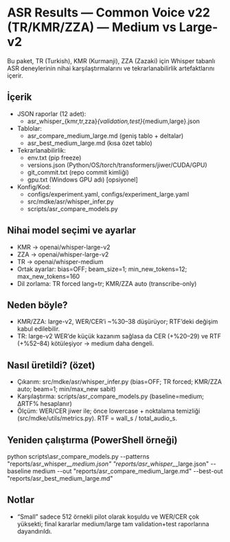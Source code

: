 # ASR Results — Common Voice v22 (TR/KMR/ZZA) — Medium vs Large-v2

Bu paket, TR (Turkish), KMR (Kurmanji), ZZA (Zazaki) için Whisper tabanlı ASR deneylerinin nihai karşılaştırmalarını ve tekrarlanabilirlik artefaktlarını içerir.

## İçerik
- JSON raporlar (12 adet):
  - asr_whisper_{kmr,tr,zza}_{validation,test}_{medium,large}.json
- Tablolar:
  - asr_compare_medium_large.md  (geniş tablo + deltalar)
  - asr_best_medium_large.md     (kısa özet tablo)
- Tekrarlanabilirlik:
  - env.txt          (pip freeze)
  - versions.json    (Python/OS/torch/transformers/jiwer/CUDA/GPU)
  - git_commit.txt   (repo commit kimliği)
  - gpu.txt          (Windows GPU adı) [opsiyonel]
- Konfig/Kod:
  - configs/experiment.yaml, configs/experiment_large.yaml
  - src/mdke/asr/whisper_infer.py
  - scripts/asr_compare_models.py

## Nihai model seçimi ve ayarlar
- KMR → openai/whisper-large-v2
- ZZA → openai/whisper-large-v2
- TR  → openai/whisper-medium
- Ortak ayarlar: bias=OFF; beam_size=1; min_new_tokens=12; max_new_tokens=160
- Dil zorlama: TR forced lang=tr; KMR/ZZA auto (transcribe-only)

## Neden böyle?
- KMR/ZZA: large-v2, WER/CER’i ~%30–38 düşürüyor; RTF’deki değişim kabul edilebilir.
- TR: large-v2 WER’de küçük kazanım sağlasa da CER (+%20–29) ve RTF (+%52–84) kötüleşiyor → medium daha dengeli.

## Nasıl üretildi? (özet)
- Çıkarım: src/mdke/asr/whisper_infer.py (bias=OFF; TR forced; KMR/ZZA auto; beam=1; min/max_new sabit)
- Karşılaştırma: scripts/asr_compare_models.py (baseline=medium; ΔRTF% hesaplanır)
- Ölçüm: WER/CER jiwer ile; önce lowercase + noktalama temizliği (src/mdke/utils/metrics.py). RTF = wall_s / total_audio_s.

## Yeniden çalıştırma (PowerShell örneği)
python scripts\asr_compare_models.py --patterns "reports/asr_whisper_*_*_medium.json" "reports/asr_whisper_*_*_large.json" --baseline medium --out "reports/asr_compare_medium_large.md" --best-out "reports/asr_best_medium_large.md"

## Notlar
- “Small” sadece 512 örnekli pilot olarak koşuldu ve WER/CER çok yüksekti; final kararlar medium/large tam validation+test raporlarına dayandırıldı.